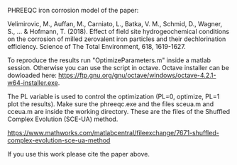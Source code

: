 PHREEQC iron corrosion model of the paper:

Velimirovic, M., Auffan, M., Carniato, L., Batka, V. M., Schmid, D., Wagner, S., ... & Hofmann, T. (2018). Effect of field site hydrogeochemical conditions on the corrosion of milled zerovalent iron particles and their dechlorination efficiency. Science of The Total Environment, 618, 1619-1627.

To reproduce the results run "OptimizeParameters.m" inside a matlab session. Otherwise you can use the script in octave. 
Octave installer can be dowloaded here: https://ftp.gnu.org/gnu/octave/windows/octave-4.2.1-w64-installer.exe. 

The PL variable is used to control the optimization (PL=0, optimize, PL=1 plot the results).
Make sure the phreeqc.exe and the files sceua.m and cceua.m are inside the working directory. These are the files of the Shuffled Complex Evolution (SCE-UA) method.

https://www.mathworks.com/matlabcentral/fileexchange/7671-shuffled-complex-evolution-sce-ua-method

If you use this work please cite the paper above.